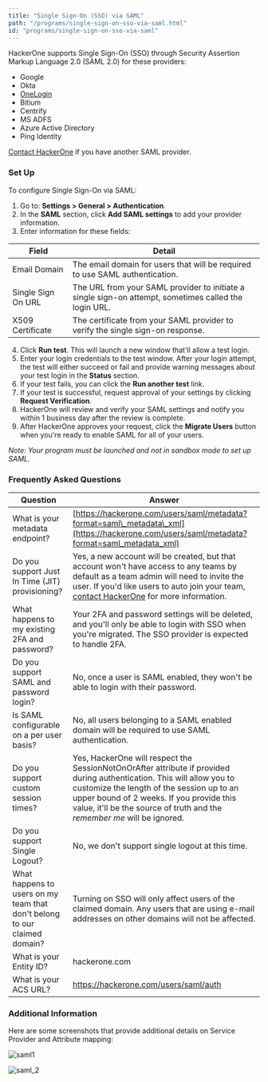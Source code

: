 ```yaml
---
title: "Single Sign-On (SSO) via SAML"
path: "/programs/single-sign-on-sso-via-saml.html"
id: "programs/single-sign-on-sso-via-saml"
---
```


HackerOne supports Single Sign-On (SSO) through Security Assertion Markup Language 2.0 (SAML 2.0) for these providers:
* Google
* Okta
* [OneLogin](https://www.onelogin.com/connector/hackerone)
* Bitium
* Centrify
* MS ADFS
* Azure Active Directory
* Ping Identity

[Contact HackerOne](https://support.hackerone.com/hc/en-us/requests/new) if you have another SAML provider.

### Set Up
To configure Single Sign-On via SAML:
1. Go to: **Settings > General > Authentication**.
2. In the **SAML** section, click **Add SAML settings** to add your provider information.
3. Enter information for these fields:

Field | Detail
------ | ------
Email Domain | The email domain for users that will be required to use SAML authentication.
Single Sign On URL | The URL from your SAML provider to initiate a single sign-on attempt, sometimes called the login URL.
X509 Certificate | The certificate from your SAML provider to verify the single sign-on response.

4. Click **Run test**. This will launch a new window that'll allow a test login.
5. Enter your login credentials to the test window. After your login attempt, the test will either succeed or fail and provide warning messages about your test login in the **Status** section.
6. If your test fails, you can click the **Run another test** link.
7. If your test is successful, request approval of your settings by clicking **Request Verification**.
8. HackerOne will review and verify your SAML settings and notify you within 1 business day after the review is complete.
9. After HackerOne approves your request, click the **Migrate Users** button when you're ready to enable SAML for all of your users.

*Note: Your program must be launched and not in sandbox mode to set up SAML.*

### Frequently Asked Questions

Question | Answer
-------- | -------
What is your metadata endpoint? | [https://hackerone.com/users/saml/metadata?format=saml\_metadata\_xml](https://hackerone.com/users/saml/metadata?format=saml_metadata_xml)
Do you support Just In Time (JIT) provisioning? | Yes, a new account will be created, but that account won't have access to any teams by default as a team admin will need to invite the user. If you'd like users to auto join your team, [contact HackerOne](https://support.hackerone.com/hc/en-us/requests/new) for more information.
What happens to my existing 2FA and password? | Your 2FA and password settings will be deleted, and you'll only be able to login with SSO when you're migrated. The SSO provider is expected to handle 2FA.
Do you support SAML and password login? | No, once a user is SAML enabled, they won't be able to login with their password.
Is SAML configurable on a per user basis? | No, all users belonging to a SAML enabled domain will be required to use SAML authentication.
Do you support custom session times? | Yes, HackerOne will respect the SessionNotOnOrAfter attribute if provided during authentication. This will allow you to customize the length of the session up to an upper bound of 2 weeks. If you provide this value, it'll be the source of truth and the *remember me* will be ignored.
Do you support Single Logout? | No, we don't support single logout at this time.
What happens to users on my team that don't belong to our claimed domain? | Turning on SSO will only affect users of the claimed domain. Any users that are using e-mail addresses on other domains will not be affected.
What is your Entity ID? | hackerone.com
What is your ACS URL? | https://hackerone.com/users/saml/auth

### Additional Information
Here are some screenshots that provide additional details on Service Provider and Attribute mapping:

![saml1](./images/saml-1.png)

![saml_2](./images/saml-2.png)
